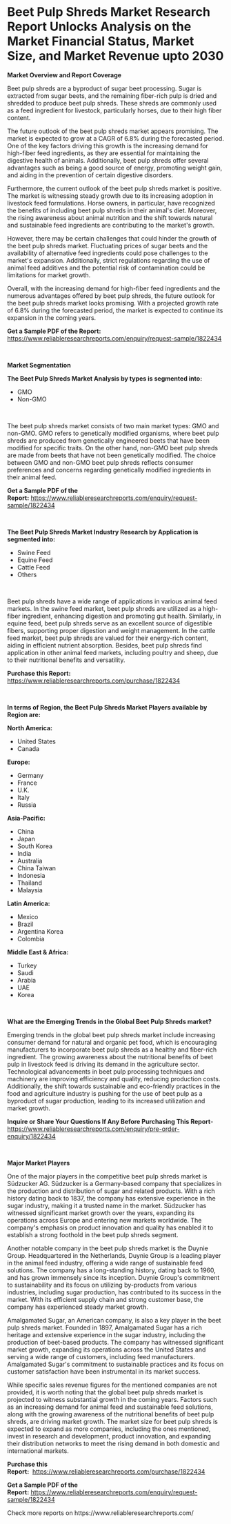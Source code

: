 <p><h1>Beet Pulp Shreds Market Research Report Unlocks Analysis on the Market Financial Status, Market Size, and Market Revenue upto 2030</h1></p><p><strong>Market Overview and Report Coverage</strong></p>
<p><p>Beet pulp shreds are a byproduct of sugar beet processing. Sugar is extracted from sugar beets, and the remaining fiber-rich pulp is dried and shredded to produce beet pulp shreds. These shreds are commonly used as a feed ingredient for livestock, particularly horses, due to their high fiber content.</p><p>The future outlook of the beet pulp shreds market appears promising. The market is expected to grow at a CAGR of 6.8% during the forecasted period. One of the key factors driving this growth is the increasing demand for high-fiber feed ingredients, as they are essential for maintaining the digestive health of animals. Additionally, beet pulp shreds offer several advantages such as being a good source of energy, promoting weight gain, and aiding in the prevention of certain digestive disorders.</p><p>Furthermore, the current outlook of the beet pulp shreds market is positive. The market is witnessing steady growth due to its increasing adoption in livestock feed formulations. Horse owners, in particular, have recognized the benefits of including beet pulp shreds in their animal's diet. Moreover, the rising awareness about animal nutrition and the shift towards natural and sustainable feed ingredients are contributing to the market's growth.</p><p>However, there may be certain challenges that could hinder the growth of the beet pulp shreds market. Fluctuating prices of sugar beets and the availability of alternative feed ingredients could pose challenges to the market's expansion. Additionally, strict regulations regarding the use of animal feed additives and the potential risk of contamination could be limitations for market growth.</p><p>Overall, with the increasing demand for high-fiber feed ingredients and the numerous advantages offered by beet pulp shreds, the future outlook for the beet pulp shreds market looks promising. With a projected growth rate of 6.8% during the forecasted period, the market is expected to continue its expansion in the coming years.</p></p>
<p><strong>Get a Sample PDF of the Report:</strong> <a href="https://www.reliableresearchreports.com/enquiry/request-sample/1822434">https://www.reliableresearchreports.com/enquiry/request-sample/1822434</a></p>
<p>&nbsp;</p>
<p><strong>Market Segmentation</strong></p>
<p><strong>The Beet Pulp Shreds Market Analysis by types is segmented into:</strong></p>
<p><ul><li>GMO</li><li>Non-GMO</li></ul></p>
<p>&nbsp;</p>
<p><p>The beet pulp shreds market consists of two main market types: GMO and non-GMO. GMO refers to genetically modified organisms, where beet pulp shreds are produced from genetically engineered beets that have been modified for specific traits. On the other hand, non-GMO beet pulp shreds are made from beets that have not been genetically modified. The choice between GMO and non-GMO beet pulp shreds reflects consumer preferences and concerns regarding genetically modified ingredients in their animal feed.</p></p>
<p><strong>Get a Sample PDF of the Report:</strong>&nbsp;<a href="https://www.reliableresearchreports.com/enquiry/request-sample/1822434">https://www.reliableresearchreports.com/enquiry/request-sample/1822434</a></p>
<p>&nbsp;</p>
<p><strong>The Beet Pulp Shreds Market Industry Research by Application is segmented into:</strong></p>
<p><ul><li>Swine Feed</li><li>Equine Feed</li><li>Cattle Feed</li><li>Others</li></ul></p>
<p>&nbsp;</p>
<p><p>Beet pulp shreds have a wide range of applications in various animal feed markets. In the swine feed market, beet pulp shreds are utilized as a high-fiber ingredient, enhancing digestion and promoting gut health. Similarly, in equine feed, beet pulp shreds serve as an excellent source of digestible fibers, supporting proper digestion and weight management. In the cattle feed market, beet pulp shreds are valued for their energy-rich content, aiding in efficient nutrient absorption. Besides, beet pulp shreds find application in other animal feed markets, including poultry and sheep, due to their nutritional benefits and versatility.</p></p>
<p><strong>Purchase this Report:</strong>&nbsp; <a href="https://www.reliableresearchreports.com/purchase/1822434">https://www.reliableresearchreports.com/purchase/1822434</a></p>
<p>&nbsp;</p>
<p><strong>In terms of Region, the Beet Pulp Shreds Market Players available by Region are:</strong></p>
<p>
    <p> <strong> North America: </strong>
        <ul>
            <li>United States</li>
            <li>Canada</li>
        </ul>
        </p> 
    <p> <strong> Europe: </strong>
        <ul>
            <li>Germany</li>
            <li>France</li>
            <li>U.K.</li>
            <li>Italy</li>
            <li>Russia</li>
        </ul>
        </p> 
    <p> <strong> Asia-Pacific: </strong>
        <ul>
            <li>China</li>
            <li>Japan</li>
            <li>South Korea</li>
            <li>India</li>
            <li>Australia</li>
            <li>China Taiwan</li>
            <li>Indonesia</li>
            <li>Thailand</li>
            <li>Malaysia</li>
        </ul>
        </p> 
    <p> <strong> Latin America: </strong>
        <ul>
            <li>Mexico</li>
            <li>Brazil</li>
            <li>Argentina Korea</li>
            <li>Colombia</li>
        </ul>
        </p> 
    <p> <strong> Middle East & Africa: </strong>
        <ul>
            <li>Turkey</li>
            <li>Saudi</li>
            <li>Arabia</li>
            <li>UAE</li>
            <li>Korea</li>
        </ul>
    </p>
    </p>
<p>&nbsp;</p>
<p><strong>What are the Emerging Trends in the Global Beet Pulp Shreds market?</strong></p>
<p><p>Emerging trends in the global beet pulp shreds market include increasing consumer demand for natural and organic pet food, which is encouraging manufacturers to incorporate beet pulp shreds as a healthy and fiber-rich ingredient. The growing awareness about the nutritional benefits of beet pulp in livestock feed is driving its demand in the agriculture sector. Technological advancements in beet pulp processing techniques and machinery are improving efficiency and quality, reducing production costs. Additionally, the shift towards sustainable and eco-friendly practices in the food and agriculture industry is pushing for the use of beet pulp as a byproduct of sugar production, leading to its increased utilization and market growth.</p></p>
<p><strong>Inquire or Share Your Questions If Any Before Purchasing This Report</strong>- <a href="https://www.reliableresearchreports.com/enquiry/pre-order-enquiry/1822434">https://www.reliableresearchreports.com/enquiry/pre-order-enquiry/1822434</a></p>
<p>&nbsp;</p>
<p><strong>Major Market Players</strong></p>
<p><p>One of the major players in the competitive beet pulp shreds market is Südzucker AG. Südzucker is a Germany-based company that specializes in the production and distribution of sugar and related products. With a rich history dating back to 1837, the company has extensive experience in the sugar industry, making it a trusted name in the market. Südzucker has witnessed significant market growth over the years, expanding its operations across Europe and entering new markets worldwide. The company's emphasis on product innovation and quality has enabled it to establish a strong foothold in the beet pulp shreds segment.</p><p>Another notable company in the beet pulp shreds market is the Duynie Group. Headquartered in the Netherlands, Duynie Group is a leading player in the animal feed industry, offering a wide range of sustainable feed solutions. The company has a long-standing history, dating back to 1960, and has grown immensely since its inception. Duynie Group's commitment to sustainability and its focus on utilizing by-products from various industries, including sugar production, has contributed to its success in the market. With its efficient supply chain and strong customer base, the company has experienced steady market growth.</p><p>Amalgamated Sugar, an American company, is also a key player in the beet pulp shreds market. Founded in 1897, Amalgamated Sugar has a rich heritage and extensive experience in the sugar industry, including the production of beet-based products. The company has witnessed significant market growth, expanding its operations across the United States and serving a wide range of customers, including feed manufacturers. Amalgamated Sugar's commitment to sustainable practices and its focus on customer satisfaction have been instrumental in its market success.</p><p>While specific sales revenue figures for the mentioned companies are not provided, it is worth noting that the global beet pulp shreds market is projected to witness substantial growth in the coming years. Factors such as an increasing demand for animal feed and sustainable feed solutions, along with the growing awareness of the nutritional benefits of beet pulp shreds, are driving market growth. The market size for beet pulp shreds is expected to expand as more companies, including the ones mentioned, invest in research and development, product innovation, and expanding their distribution networks to meet the rising demand in both domestic and international markets.</p></p>
<p><strong>Purchase this Report:</strong>&nbsp;&nbsp;<a href="https://www.reliableresearchreports.com/purchase/1822434">https://www.reliableresearchreports.com/purchase/1822434</a></p>
<p></p>
<p><strong>Get a Sample PDF of the Report:</strong>&nbsp;<a href="https://www.reliableresearchreports.com/enquiry/request-sample/1822434">https://www.reliableresearchreports.com/enquiry/request-sample/1822434</a></p>
<p>Check more reports on https://www.reliableresearchreports.com/</p>